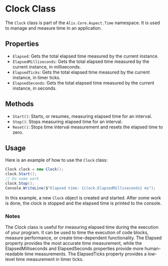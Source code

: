 # Clock Class

The `Clock` class is part of the `Alis.Core.Aspect.Time` namespace. It is used to manage and measure time in an
application.

## Properties

- `Elapsed`: Gets the total elapsed time measured by the current instance.
- `ElapsedMilliseconds`: Gets the total elapsed time measured by the current instance, in milliseconds.
- `ElapsedTicks`: Gets the total elapsed time measured by the current instance, in timer ticks.
- `ElapsedSeconds`: Gets the total elapsed time measured by the current instance, in seconds.

## Methods

- `Start()`: Starts, or resumes, measuring elapsed time for an interval.
- `Stop()`: Stops measuring elapsed time for an interval.
- `Reset()`: Stops time interval measurement and resets the elapsed time to zero.

## Usage

Here is an example of how to use the `Clock` class:

```csharp
Clock clock = new Clock();
clock.Start();
// Do some work
clock.Stop();
Console.WriteLine($"Elapsed time: {clock.ElapsedMilliseconds} ms");
```

In this example, a new `Clock` object is created and started. After some work is done, the clock is stopped and the
elapsed time is printed to the console.

### Notes

The Clock class is useful for measuring elapsed time during the execution of your program. It can be used to time the
execution of code blocks, measure performance, or create time-dependent functionality. The Elapsed property provides the
most accurate time measurement, while the ElapsedMilliseconds and ElapsedSeconds properties provide more human-readable
time measurements. The ElapsedTicks property provides a low-level time measurement in timer ticks.